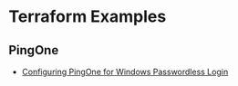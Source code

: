 # Terraform Examples

## PingOne

* [Configuring PingOne for Windows Passwordless Login](./pingone-workforce-windows-passwordless-login)
